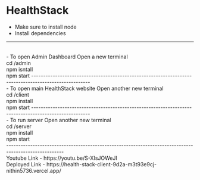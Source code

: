 # HealthStack

- Make sure to install node
- Install dependencies
-----------------------------------------------------------------------------------------------------
<br />
- To open Admin Dashboard
Open a new terminal
<br />
cd /admin 
<br />
npm isntall
<br />
npm start
------------------------------------------------------------------------------------------------------
<br />
- To open main HealthStack website
Open another new terminal
<br />
cd /client
<br />
npm install
<br />
npm start
------------------------------------------------------------------------------------------------------
<br />
- To run server
Open another new terminal
<br />
cd /server
<br />
npm install
<br />
npm start
<br />
------------------------------------------------------------------------------------------------------
<br />
Youtube Link - https://youtu.be/S-XIsJOWeJI
<br />
Deployed Link - https://health-stack-client-9d2a-m3t93e9cj-nithin5736.vercel.app/

